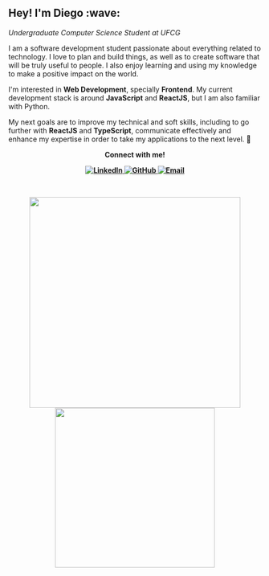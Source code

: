 <h2>
  Hey! I'm Diego :wave:
</h2>

*Undergraduate Computer Science Student at UFCG*

I am a software development student passionate about everything related to technology.
I love to plan and build things, as well as to create software that will be truly useful to people. I also enjoy learning and using my knowledge to make a positive impact on the world.

I'm interested in **Web Development**, specially **Frontend**. My current development stack is around **JavaScript** and **ReactJS**, but I am also familiar with Python.

My next goals are to improve my technical and soft skills, including to go further with **ReactJS** and **TypeScript**, communicate effectively and enhance my expertise in order to take my applications to the next level. 🚀

<p align="center"><b>Connect with me!<b></p>
<p align="center">
  <a href="http://linkedin.com/in/diego-aquino">
    <img
      alt="LinkedIn"
      src="https://img.shields.io/static/v1?label=&message=LinkedIn&color=2867B2&style=plastic-square&logo=linkedin"
    >
  </a>
  <a href="https://github.com/diego-aquino">
    <img
      alt="GitHub"
      src="https://img.shields.io/static/v1?label=&message=GitHub&color=24292e&style=plastic-square&logo=github"
    >
  </a>
  <a href="mailto:diegocruzdeaquino@gmail.com">
    <img alt="Email" src="https://img.shields.io/badge/-Email-d14836?style=plastic-square&logo=gmail&logoColor=white">
  </a>
</p>

<br>

<p align="center">
  <a href="https://github.com/diego-aquino">
    <img
      align="center"
      src="https://github-readme-stats.vercel.app/api?username=diego-aquino&show_icons=true&theme=react&count_private=true&hide=stars,issues&bg_color=15,20232a,00323f"
      width="420"
    />
  </a>
  <a href="https://github.com/diego-aquino">
    <img
      align="center"
      src="https://github-readme-stats.vercel.app/api/top-langs/?username=diego-aquino&layout=compact&theme=react&bg_color=15,20232a,003e4f&hide=python"
      width="318"
    />
  </a>
</p>
